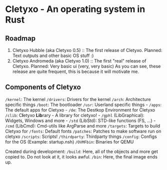 # Cletyxo - An operating system in Rust

## Roadmap

1. Cletyxo Hubble (aka Cletyxo 0.5) :: The first release of Cletyxo. Planned: Text outputs and other basic OS stuff :)
2. Cletyxo Andromeda (aka Cletyxo 1.0) :: The first "real" release of Cletyxo. Planned: Very basic ui (very, very basic)
As you can see, these release are quite frequent, this is because it will motivate me. 

## Components of Cletyxo
`/kernel`: The kernel
`/drivers`: Drivers for the kernel
`/arch`: Architecture specific things
`/boot`: The bootloader
`/usr`: Userland specific things
    - `/apps`: The default apps for Cletyxo
    - `/de`: The Destkop Environment for Cletyxo
`/clib`: C**l**etyxo **Lib**rary - A library for cletyxo!
    - `/gphl` (LibGraphical): Widgets, Windows and more
    - `/std`  (LibStd): STD-like functions (FS, ...)
    - `/cmd`  (LibCmd): Cmd-utils like ArgParse and more
`/targets`: Targets to build Cletyxo for
`/fonts`: Default fonts
`/patches`: Patches to make software run on cletyxo
`/scripts`: Scripts!
`/thirdparty`: Thirdparty things
`/config`: Configs for the OS (Example: startup.nsh)
`/OVMFbin`: Binaries for QEMU

Created during development:
`/build`: Here, all of the objects and more get copied to. Do not look at it, it looks awful.
`/bin`: Here, the final image ends up.